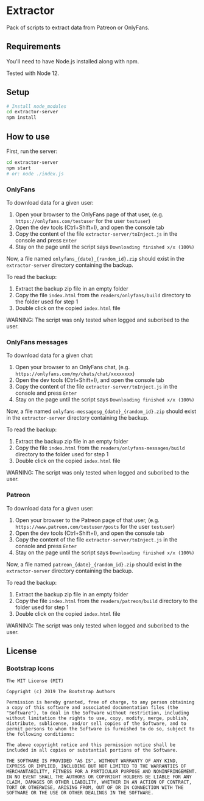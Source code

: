 # Extractor

Pack of scripts to extract data from Patreon or OnlyFans.

## Requirements
You'll need to have Node.js installed along with npm.

Tested with Node 12.

## Setup
```sh
# Install node_modules
cd extractor-server
npm install
```

## How to use
First, run the server:
```sh
cd extractor-server
npm start
# or: node ./index.js
```

### OnlyFans
To download data for a given user:
1. Open your browser to the OnlyFans page of that user, (e.g. `https://onlyfans.com/testuser` for the user `testuser`)
1. Open the dev tools (Ctrl+Shift+I), and open the console tab
1. Copy the content of the file `extractor-server/toInject.js` in the console and press `Enter`
1. Stay on the page until the script says `Downloading finished x/x (100%)`

Now, a file named `onlyfans_{date}_{random_id}.zip` should exist in the `extractor-server` directory containing the backup.

To read the backup:
1. Extract the backup zip file in an empty folder
1. Copy the file `index.html` from the `readers/onlyfans/build` directory to the folder used for step 1
1. Double click on the copied `index.html` file

WARNING: The script was only tested when logged and subcribed to the user.

### OnlyFans messages
To download data for a given chat:
1. Open your browser to an OnlyFans chat, (e.g. `https://onlyfans.com/my/chats/chat/xxxxxxxx`)
1. Open the dev tools (Ctrl+Shift+I), and open the console tab
1. Copy the content of the file `extractor-server/toInject.js` in the console and press `Enter`
1. Stay on the page until the script says `Downloading finished x/x (100%)`

Now, a file named `onlyfans-messagesg_{date}_{random_id}.zip` should exist in the `extractor-server` directory containing the backup.

To read the backup:
1. Extract the backup zip file in an empty folder
1. Copy the file `index.html` from the `readers/onlyfans-messages/build` directory to the folder used for step 1
1. Double click on the copied `index.html` file

WARNING: The script was only tested when logged and subcribed to the user.

### Patreon
To download data for a given user:
1. Open your browser to the Patreon page of that user, (e.g. `https://www.patreon.com/testuser/posts` for the user `testuser`)
1. Open the dev tools (Ctrl+Shift+I), and open the console tab
1. Copy the content of the file `extractor-server/toInject.js` in the console and press `Enter`
1. Stay on the page until the script says `Downloading finished x/x (100%)`

Now, a file named `patreon_{date}_{random_id}.zip` should exist in the `extractor-server` directory containing the backup.

To read the backup:
1. Extract the backup zip file in an empty folder
1. Copy the file `index.html` from the `readers/patreon/build` directory to the folder used for step 1
1. Double click on the copied `index.html` file

WARNING: The script was only tested when logged and subcribed to the user.

## License

### Bootstrap Icons
```
The MIT License (MIT)

Copyright (c) 2019 The Bootstrap Authors

Permission is hereby granted, free of charge, to any person obtaining a copy of this software and associated documentation files (the "Software"), to deal in the Software without restriction, including without limitation the rights to use, copy, modify, merge, publish, distribute, sublicense, and/or sell copies of the Software, and to permit persons to whom the Software is furnished to do so, subject to the following conditions:

The above copyright notice and this permission notice shall be included in all copies or substantial portions of the Software.

THE SOFTWARE IS PROVIDED "AS IS", WITHOUT WARRANTY OF ANY KIND, EXPRESS OR IMPLIED, INCLUDING BUT NOT LIMITED TO THE WARRANTIES OF MERCHANTABILITY, FITNESS FOR A PARTICULAR PURPOSE AND NONINFRINGEMENT. IN NO EVENT SHALL THE AUTHORS OR COPYRIGHT HOLDERS BE LIABLE FOR ANY CLAIM, DAMAGES OR OTHER LIABILITY, WHETHER IN AN ACTION OF CONTRACT, TORT OR OTHERWISE, ARISING FROM, OUT OF OR IN CONNECTION WITH THE SOFTWARE OR THE USE OR OTHER DEALINGS IN THE SOFTWARE.
```